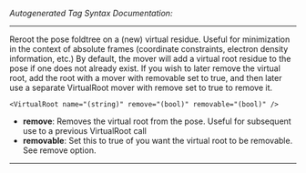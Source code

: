 _Autogenerated Tag Syntax Documentation:_

---
Reroot the pose foldtree on a (new) virtual residue. Useful for minimization in the context of absolute frames (coordinate constraints, electron density information, etc.) By default, the mover will add a virtual root residue to the pose if one does not already exist. If you wish to later remove the virtual root, add the root with a mover with removable set to true, and then later use a separate VirtualRoot mover with remove set to true to remove it.

```
<VirtualRoot name="(string)" remove="(bool)" removable="(bool)" />
```

-   **remove**: Removes the virtual root from the pose. Useful for subsequent use to a previous VirtualRoot call
-   **removable**: Set this to true of you want the virtual root to be removable. See remove option.

---
